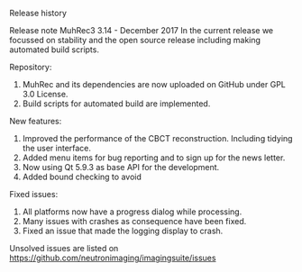 Release history

Release note MuhRec3 3.14 - December 2017
In the current release we focussed on stability and the open source release including making automated build scripts.
 
Repository:
1. MuhRec and its dependencies are now uploaded on GitHub under GPL 3.0 License.
2. Build scripts for automated build are implemented.

New features:
1. Improved the performance of the CBCT reconstruction. Including tidying the user interface.
2. Added menu items for bug reporting and to sign up for the news letter.
3. Now using Qt 5.9.3 as base API for the development.
4. Added bound checking to avoid 

Fixed issues:
1. All platforms now have a progress dialog while processing.
2. Many issues with crashes as consequence have been fixed.
3. Fixed an issue that made the logging display to crash.

Unsolved issues are listed on https://github.com/neutronimaging/imagingsuite/issues
